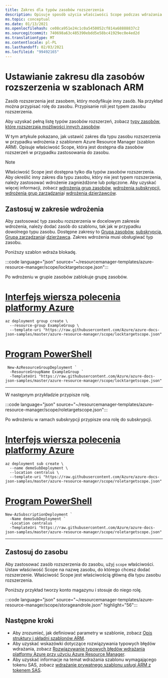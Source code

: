 ```yaml
---
title: Zakres dla typów zasobów rozszerzenia
description: Opisuje sposób użycia właściwości Scope podczas wdrażania typów zasobów rozszerzenia.
ms.topic: conceptual
ms.date: 01/13/2021
ms.openlocfilehash: ce08ca951e24c1c0a5450052cf814a68888837c2
ms.sourcegitcommit: 740698a63c485390ebdd5e58bc41929ec0e4ed2d
ms.translationtype: MT
ms.contentlocale: pl-PL
ms.lasthandoff: 02/03/2021
ms.locfileid: "99492165"
---
```

# <a name="setting-scope-for-extension-resources-in-arm-templates"></a>Ustawianie zakresu dla zasobów rozszerzenia w szablonach ARM

Zasób rozszerzenia jest zasobem, który modyfikuje inny zasób. Na przykład można przypisać rolę do zasobu. Przypisanie roli jest typem zasobu rozszerzenia.

Aby uzyskać pełną listę typów zasobów rozszerzeń, zobacz [typy zasobów, które rozszerzają możliwości innych zasobów](../management/extension-resource-types.md).

W tym artykule pokazano, jak ustawić zakres dla typu zasobu rozszerzenia w przypadku wdrożenia z szablonem Azure Resource Manager (szablon ARM). Opisuje właściwość Scope, która jest dostępna dla zasobów rozszerzeń w przypadku zastosowania do zasobu.

> [!NOTE]
> Właściwość Scope jest dostępna tylko dla typów zasobów rozszerzenia. Aby określić inny zakres dla typu zasobu, który nie jest typem rozszerzenia, należy zastosować wdrożenie zagnieżdżone lub połączone. Aby uzyskać więcej informacji, zobacz [wdrożenia grup zasobów](deploy-to-resource-group.md), [wdrożenia subskrypcji](deploy-to-subscription.md), [wdrożenia grup zarządzania](deploy-to-management-group.md)i [wdrożenia dzierżawców](deploy-to-tenant.md).

## <a name="apply-at-deployment-scope"></a>Zastosuj w zakresie wdrożenia

Aby zastosować typ zasobu rozszerzenia w docelowym zakresie wdrożenia, należy dodać zasób do szablonu, tak jak w przypadku dowolnego typu zasobu. Dostępne zakresy to [Grupa zasobów](deploy-to-resource-group.md), [subskrypcja](deploy-to-subscription.md), [Grupa zarządzania](deploy-to-management-group.md)i [dzierżawca](deploy-to-tenant.md). Zakres wdrożenia musi obsługiwać typ zasobu.

Poniższy szablon wdraża blokadę.

:::code language="json" source="~/resourcemanager-templates/azure-resource-manager/scope/locktargetscope.json":::

Po wdrożeniu w grupie zasobów zablokuje grupę zasobów.

# <a name="azure-cli"></a>[Interfejs wiersza polecenia platformy Azure](#tab/azure-cli)

```azurecli-interactive
az deployment group create \
  --resource-group ExampleGroup \
  --template-uri "https://raw.githubusercontent.com/Azure/azure-docs-json-samples/master/azure-resource-manager/scope/locktargetscope.json"
```

# <a name="powershell"></a>[Program PowerShell](#tab/azure-powershell)

```azurepowershell-interactive
 New-AzResourceGroupDeployment `
  -ResourceGroupName ExampleGroup `
  -TemplateUri "https://raw.githubusercontent.com/Azure/azure-docs-json-samples/master/azure-resource-manager/scope/locktargetscope.json"
```

---

W następnym przykładzie przypisze rolę.

:::code language="json" source="~/resourcemanager-templates/azure-resource-manager/scope/roletargetscope.json":::

Po wdrożeniu w ramach subskrypcji przypisze ona rolę do subskrypcji.

# <a name="azure-cli"></a>[Interfejs wiersza polecenia platformy Azure](#tab/azure-cli)

```azurecli-interactive
az deployment sub create \
  --name demoSubDeployment \
  --location centralus \
  --template-uri "https://raw.githubusercontent.com/Azure/azure-docs-json-samples/master/azure-resource-manager/scope/roletargetscope.json"
```

# <a name="powershell"></a>[Program PowerShell](#tab/azure-powershell)

```azurepowershell-interactive
New-AzSubscriptionDeployment `
  -Name demoSubDeployment `
  -Location centralus `
  -TemplateUri "https://raw.githubusercontent.com/Azure/azure-docs-json-samples/master/azure-resource-manager/scope/roletargetscope.json"
```

---

## <a name="apply-to-resource"></a>Zastosuj do zasobu

Aby zastosować zasób rozszerzenia do zasobu, użyj `scope` właściwości. Ustaw właściwość Scope na nazwę zasobu, do którego chcesz dodać rozszerzenie. Właściwość Scope jest właściwością główną dla typu zasobu rozszerzenia.

Poniższy przykład tworzy konto magazynu i stosuje do niego rolę.

:::code language="json" source="~/resourcemanager-templates/azure-resource-manager/scope/storageandrole.json" highlight="56":::

## <a name="next-steps"></a>Następne kroki

* Aby zrozumieć, jak definiować parametry w szablonie, zobacz [Opis struktury i składni szablonów ARM](template-syntax.md).
* Aby uzyskać wskazówki dotyczące rozwiązywania typowych błędów wdrażania, zobacz [Rozwiązywanie typowych błędów wdrażania platformy Azure przy użyciu Azure Resource Manager](common-deployment-errors.md).
* Aby uzyskać informacje na temat wdrażania szablonu wymagającego tokenu SAS, zobacz [wdrażanie prywatnego szablonu usługi ARM z tokenem SAS](secure-template-with-sas-token.md).
